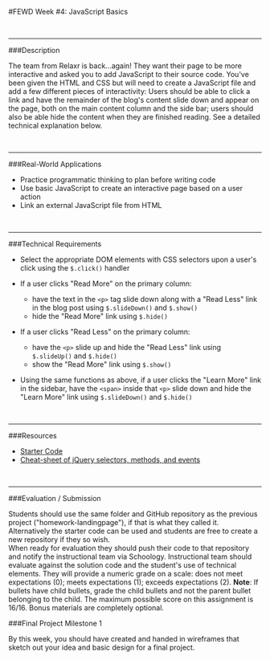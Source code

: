#FEWD Week #4: JavaScript Basics

<br>

---


###Description 

The team from Relaxr is back...again! They want their page to be more interactive and asked you to add JavaScript to their source code. You've been given the HTML and CSS but will need to create a JavaScript file and add a few different pieces of interactivity:  Users should be able to click a link and have the remainder of the blog's content slide down and appear on the page, both on the main content column and the side bar; users should also be able hide the content when they are finished reading. See a detailed technical explanation below.


<br>

---


###Real-World Applications


- Practice programmatic thinking to plan before writing code
- Use basic JavaScript to create an interactive page based on a user action
- Link an external JavaScript file from HTML


<br>

---


###Technical Requirements 

- Select the appropriate DOM elements with CSS selectors upon a user's click using the ```$.click()``` handler
- If a user clicks "Read More" on the primary column:

  - have the text in the ```<p>``` tag slide down along with a "Read Less" link in the blog post using  ```$.slideDown()``` and ```$.show()```
  - hide the "Read More" link using ```$.hide()```

- If a user clicks "Read Less" on the primary column:

  - have the ```<p>``` slide up and hide the "Read Less" link using  ```$.slideUp()``` and ```$.hide()```
  - show the "Read More" link using ```$.show()```

- Using the same functions as above, if a user clicks the "Learn More" link in the sidebar, have the ```<span>``` inside that ```<p>``` slide down and hide the "Learn More" link using ```$.slideDown()``` and ```$.hide()```



<br>

---

###Resources

- [Starter Code](http://patnolanireland.github.io/fewd-curriculum/week4/intro-to-jquery/dist/resources/relaxr-blog-part-3.zip)
- [Cheat-sheet of jQuery selectors, methods, and events](http://oscarotero.com/jquery/)


<br>

---

###Evaluation / Submission


Students should use the same folder and GitHub repository as the previous project ("homework-landingpage"), if that is what they called it. 
Alternatively the starter code can be used and students are free to create a new repository if they so wish.  
When ready for evaluation they should push their code to that repository and notify the instructional team via Schoology. 
Instructional team should evaluate against the solution code and the student's use of technical elements. They will provide a numeric grade on a scale: does not meet expectations (0); meets expectations (1); exceeds expectations (2). **Note**: If bullets have child bullets, grade the child bullets and not the parent bullet belonging to the child. The maximum possible score on this assignment is 16/16. Bonus materials are completely optional.

###Final Project Milestone 1

By this week, you should have created and handed in wireframes that sketch out your idea and basic design for a final project.
